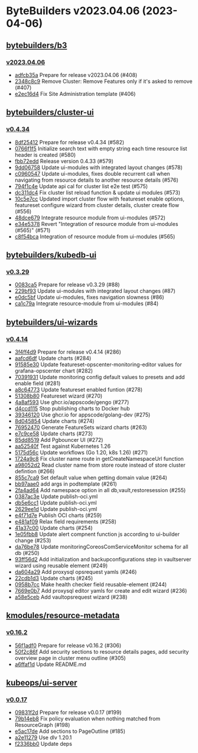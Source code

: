 # ByteBuilders v2023.04.06 (2023-04-06)


## [bytebuilders/b3](https://github.com/bytebuilders/b3)

### [v2023.04.06](https://github.com/bytebuilders/b3/releases/tag/v2023.04.06)

- [adfcb35a](https://github.com/bytebuilders/b3/commit/adfcb35a9) Prepare for release v2023.04.06 (#408)
- [2348c8c9](https://github.com/bytebuilders/b3/commit/2348c8c95) Remove Cluster: Remove Features only if it's asked to remove (#407)
- [e2ec16d4](https://github.com/bytebuilders/b3/commit/e2ec16d4f) Fix Site Administration template (#406)



## [bytebuilders/cluster-ui](https://github.com/bytebuilders/cluster-ui)

### [v0.4.34](https://github.com/bytebuilders/cluster-ui/releases/tag/v0.4.34)

- [8df25412](https://github.com/bytebuilders/cluster-ui/commit/8df25412) Prepare for release v0.4.34 (#582)
- [0766f1f5](https://github.com/bytebuilders/cluster-ui/commit/0766f1f5) Initialize search text with empty string each time resource list header is created (#580)
- [fbb72edd](https://github.com/bytebuilders/cluster-ui/commit/fbb72edd) Release version 0.4.33 (#579)
- [9dd06758](https://github.com/bytebuilders/cluster-ui/commit/9dd06758) Update ui-modules with integrated layout changes (#578)
- [c0960547](https://github.com/bytebuilders/cluster-ui/commit/c0960547) Update ui-modules, fixes double recurrent call when navigating from resource details to another resource details (#576)
- [794f1c4e](https://github.com/bytebuilders/cluster-ui/commit/794f1c4e) Update api cal for cluster list e2e test (#575)
- [dc311dc4](https://github.com/bytebuilders/cluster-ui/commit/dc311dc4) Fix cluster list reload function & update ui modules (#573)
- [10c5e7cc](https://github.com/bytebuilders/cluster-ui/commit/10c5e7cc) Updated import cluster flow with featureset enable options, featureset configure wizard from cluster details, cluster create flow (#556)
- [48dce679](https://github.com/bytebuilders/cluster-ui/commit/48dce679) Integrate resource module from ui-modules (#572)
- [e34e5378](https://github.com/bytebuilders/cluster-ui/commit/e34e5378) Revert "Integration of resource module from ui-modules (#565)" (#571)
- [c8f54bca](https://github.com/bytebuilders/cluster-ui/commit/c8f54bca) Integration of resource module from ui-modules (#565)



## [bytebuilders/kubedb-ui](https://github.com/bytebuilders/kubedb-ui)

### [v0.3.29](https://github.com/bytebuilders/kubedb-ui/releases/tag/v0.3.29)

- [0083ca5](https://github.com/bytebuilders/kubedb-ui/commit/0083ca5) Prepare for release v0.3.29 (#88)
- [229bf93](https://github.com/bytebuilders/kubedb-ui/commit/229bf93) Update ui-modules with integrated layout changes (#87)
- [e0dc5bf](https://github.com/bytebuilders/kubedb-ui/commit/e0dc5bf) Update ui-modules, fixes navigation slowness (#86)
- [ca1c79a](https://github.com/bytebuilders/kubedb-ui/commit/ca1c79a) Integrate resource-module from ui-modules (#84)



## [bytebuilders/ui-wizards](https://github.com/bytebuilders/ui-wizards)

### [v0.4.14](https://github.com/bytebuilders/ui-wizards/releases/tag/v0.4.14)

- [3f4ff4d9](https://github.com/bytebuilders/ui-wizards/commit/3f4ff4d9) Prepare for release v0.4.14 (#286)
- [aafcd6df](https://github.com/bytebuilders/ui-wizards/commit/aafcd6df) Update charts (#284)
- [91585e30](https://github.com/bytebuilders/ui-wizards/commit/91585e30) Update featureset-opscenter-monitoring-editor values for grafana-opscenter chart (#282)
- [70391931](https://github.com/bytebuilders/ui-wizards/commit/70391931) Update monitoring config default values to presets and add enable field (#281)
- [a8c64773](https://github.com/bytebuilders/ui-wizards/commit/a8c64773) Update featureset enabled funtion (#278)
- [51308b80](https://github.com/bytebuilders/ui-wizards/commit/51308b80) Featureset wizard (#270)
- [4a8af593](https://github.com/bytebuilders/ui-wizards/commit/4a8af593) Use ghcr.io/appscode/gengo (#277)
- [d4ccd115](https://github.com/bytebuilders/ui-wizards/commit/d4ccd115) Stop publishing charts to Docker hub
- [39346120](https://github.com/bytebuilders/ui-wizards/commit/39346120) Use ghcr.io for appscode/golang-dev (#275)
- [8d045854](https://github.com/bytebuilders/ui-wizards/commit/8d045854) Update charts (#274)
- [76952470](https://github.com/bytebuilders/ui-wizards/commit/76952470) Generate FeatureSets wizard charts (#263)
- [e7c9ce58](https://github.com/bytebuilders/ui-wizards/commit/e7c9ce58) Update charts (#273)
- [85dd8519](https://github.com/bytebuilders/ui-wizards/commit/85dd8519) Add Pgbouncer UI (#272)
- [aa52540f](https://github.com/bytebuilders/ui-wizards/commit/aa52540f) Test against Kubernetes 1.26
- [5175d56c](https://github.com/bytebuilders/ui-wizards/commit/5175d56c) Update workflows (Go 1.20, k8s 1.26) (#271)
- [1724a9c8](https://github.com/bytebuilders/ui-wizards/commit/1724a9c8) Fix cluster name route in getCreateNamespaceUrl function
- [a98052d2](https://github.com/bytebuilders/ui-wizards/commit/a98052d2) Read cluster name from store route instead of store cluster defintion (#266)
- [855c7ca9](https://github.com/bytebuilders/ui-wizards/commit/855c7ca9) Set default value when getting domain value (#264)
- [bb97aae0](https://github.com/bytebuilders/ui-wizards/commit/bb97aae0) add args in podtemplate (#261)
- [2fa4ad64](https://github.com/bytebuilders/ui-wizards/commit/2fa4ad64) Add namespace option in all db,vault,restoresession (#255)
- [0387ac3e](https://github.com/bytebuilders/ui-wizards/commit/0387ac3e) Update publish-oci.yml
- [db5e6cc1](https://github.com/bytebuilders/ui-wizards/commit/db5e6cc1) Update publish-oci.yml
- [2629ee1d](https://github.com/bytebuilders/ui-wizards/commit/2629ee1d) Update publish-oci.yml
- [e4f71d7e](https://github.com/bytebuilders/ui-wizards/commit/e4f71d7e) Publish OCI charts (#259)
- [e481af09](https://github.com/bytebuilders/ui-wizards/commit/e481af09) Relax field requirements (#258)
- [41a37c00](https://github.com/bytebuilders/ui-wizards/commit/41a37c00) Update charts (#254)
- [1e05fbb8](https://github.com/bytebuilders/ui-wizards/commit/1e05fbb8) Update alert compnent function js according to ui-builder change (#253)
- [da76be78](https://github.com/bytebuilders/ui-wizards/commit/da76be78) Update monitoringCoreosComServiceMonitor schema for all db (#250)
- [93ff56d2](https://github.com/bytebuilders/ui-wizards/commit/93ff56d2) Add initialization and backupconfigurations step in vaultserver wizard using reusable element (#249)
- [da604a29](https://github.com/bytebuilders/ui-wizards/commit/da604a29) Add proxysql opsrequest yamls (#246)
- [22cdb1d3](https://github.com/bytebuilders/ui-wizards/commit/22cdb1d3) Update charts (#245)
- [0958b7cc](https://github.com/bytebuilders/ui-wizards/commit/0958b7cc) Make health checker field reusable-element (#244)
- [7669e0b7](https://github.com/bytebuilders/ui-wizards/commit/7669e0b7) Add proxysql editor yamls for create and edit wizard (#236)
- [a58e5ceb](https://github.com/bytebuilders/ui-wizards/commit/a58e5ceb) Add vaultopsrequest wizard (#238)



## [kmodules/resource-metadata](https://github.com/kmodules/resource-metadata)

### [v0.16.2](https://github.com/kmodules/resource-metadata/releases/tag/v0.16.2)

- [56f1adf0](https://github.com/kmodules/resource-metadata/commit/56f1adf0) Prepare for release v0.16.2 (#306)
- [50f2c86f](https://github.com/kmodules/resource-metadata/commit/50f2c86f) Add security sections to resource details pages, add security overview page in cluster menu outline (#305)
- [a6ffaf1d](https://github.com/kmodules/resource-metadata/commit/a6ffaf1d) Update README.md



## [kubeops/ui-server](https://github.com/kubeops/ui-server)

### [v0.0.17](https://github.com/kubeops/ui-server/releases/tag/v0.0.17)

- [09831f2d](https://github.com/kubeops/ui-server/commit/09831f2d5) Prepare for release v0.0.17 (#199)
- [79b14eb8](https://github.com/kubeops/ui-server/commit/79b14eb81) Fix policy evaluation when nothing matched from ResourceGraph (#198)
- [e5ac17de](https://github.com/kubeops/ui-server/commit/e5ac17de9) Add sections to PageOutline (#185)
- [a2e11279](https://github.com/kubeops/ui-server/commit/a2e112794) Use dlv 1.20.1
- [f2336bb0](https://github.com/kubeops/ui-server/commit/f2336bb02) Update deps



